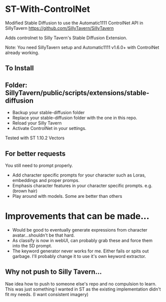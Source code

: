 # ST-With-ControlNet
Modified Stable Diffusion to use the Automatic1111 ControlNet API in SillyTavern
https://github.com/SillyTavern/SillyTavern

Adds controlnet to Silly Tavern's Stable Diffusion Extension.

Note: You need SillyTavern setup and Automatic1111 v1.6.0+ with ControlNet already working.

## To Install
## Folder: SillyTavern/public/scripts/extensions/stable-diffusion

- Backup your stable-diffusion folder
- Replace your stable-diffusion folder with the one in this repo.
- Reload your Silly Tavern
- Activate ControlNet in your settings.

Tested with ST 1.10.2 Vectors

## For better requests
You still need to prompt properly.

- Add character specific prompts for your character such as Loras, embeddings and proper promps.
- Emphasis character features in your character specific prompts. e.g. (brown hair) 
- Play around with models. Some are better than others

# Improvements that can be made...
- Would be good to eventually generate expressions from character avatar...shouldn't be that hard.
- As classify is now in webUI, can probably grab these and force them into the SD prompt.
- The keyword generator never works for me. Either fails or spits out garbage. I'll probably change it to use it's own keyword extractor.

## Why not push to Silly Tavern...
Nae idea how to push to someone else's repo and no compulsion to learn. This was just something I wanted in ST as the existing implementation didn't fit my needs. (I want consistent imagery)
